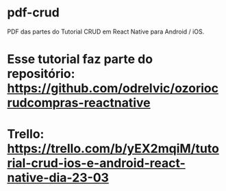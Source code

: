 # pdf-crud
PDF das partes do Tutorial CRUD em React Native para Android / iOS.

# Esse tutorial faz parte do repositório: https://github.com/odrelvic/ozoriocrudcompras-reactnative
# Trello: https://trello.com/b/yEX2mqiM/tutorial-crud-ios-e-android-react-native-dia-23-03
